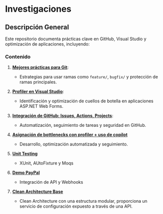 # Investigaciones
## Descripción General
Este repositorio documenta prácticas clave en GitHub, Visual Studio y optimización de aplicaciones, incluyendo:

### Contenido

1. **[Mejores prácticas para Git](https://github.com/Danielammmm/Mejores-Pr-cticas-para-branches/tree/main)**:
   - Estrategias para usar ramas como `feature/`, `bugfix/` y protección de ramas principales.

2. **[Profiler en Visual Studio](https://github.com/Danielammmm/ProfilerDemo)**:
   - Identificación y optimización de cuellos de botella en aplicaciones ASP.NET Web Forms.

3. **[Integración de GitHub: Issues, Actions, Projects](https://github.com/Danielammmm/Actions_Repo/tree/main?tab=readme-ov-file)**:
   - Automatización, seguimiento de tareas y seguridad en GitHub.
4. **[Asignación de bottlenecks con profiler + uso de copilot](https://github.com/Danielammmm/Bottleknecks-Copilot)**
   - Desarrollo, optimización automatizada y seguimiento. 
5. **[Unit Testing](https://github.com/Danielammmm/UnitTesting.git)**
   - XUnit, AUtoFixture y Moqs
6. **[Demo PayPal](https://github.com/Danielammmm/PayPalApp.git)**
   - Integración de API y Webhooks
7. **[Clean Architecture Base](https://github.com/Danielammmm/Clean-Architecture.git)**
   - Clean Architecture con una estructura modular, proporciona un servicio de configuración expuesto a través de una API.
